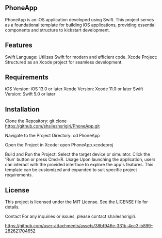 ## PhoneApp
PhoneApp is an iOS application developed using Swift. This project serves as a foundational template for building iOS applications, providing essential components and structure to kickstart development.

## Features
Swift Language: Utilizes Swift for modern and efficient code.
Xcode Project: Structured as an Xcode project for seamless development.

## Requirements
iOS Version: iOS 13.0 or later
Xcode Version: Xcode 11.0 or later
Swift Version: Swift 5.0 or later

## Installation
Clone the Repository:
git clone https://github.com/shaileshsrigiri/PhoneApp.git

Navigate to the Project Directory:
cd PhoneApp

Open the Project in Xcode:
open PhoneApp.xcodeproj

Build and Run the Project:
Select the target device or simulator.
Click the 'Run' button or press Cmd+R.
Usage
Upon launching the application, users can interact with the provided interface to explore the app's features. This template can be customized and expanded to suit specific project requirements.


## License
This project is licensed under the MIT License. See the LICENSE file for details.

Contact
For any inquiries or issues, please contact shaileshsrigiri.



https://github.com/user-attachments/assets/38bf946e-331b-4cc3-b899-282621704652

